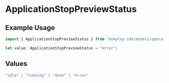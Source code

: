 # ApplicationStopPreviewStatus

## Example Usage

```typescript
import { ApplicationStopPreviewStatus } from "dokploy-sdk/models/operations";

let value: ApplicationStopPreviewStatus = "error";
```

## Values

```typescript
"idle" | "running" | "done" | "error"
```